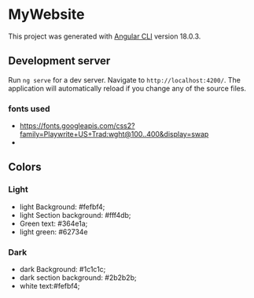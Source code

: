 # MyWebsite

This project was generated with [Angular CLI](https://github.com/angular/angular-cli) version 18.0.3.

## Development server

Run `ng serve` for a dev server. Navigate to `http://localhost:4200/`. The application will automatically reload if you change any of the source files.


### fonts used
- https://fonts.googleapis.com/css2?family=Playwrite+US+Trad:wght@100..400&display=swap
- 

## Colors
### Light
- light Background: #fefbf4;
- light Section background: #fff4db;
- Green text: #364e1a;
- light green: #62734e

### Dark
- dark Background: #1c1c1c;
- dark section background: #2b2b2b;
- white text:#fefbf4;


